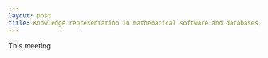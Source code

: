 ```yaml
---
layout: post
title: Knowledge representation in mathematical software and databases, St Andrews, St Andrews University, January the 25-26-27th of 2016
---
```


This meeting

